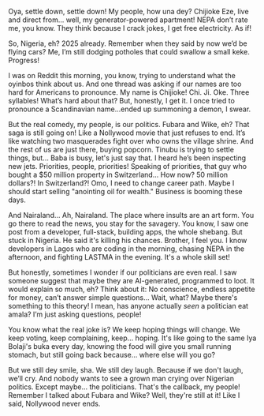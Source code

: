 Oya, settle down, settle down! My people, how una dey? Chijioke Eze, live and direct from… well, my generator-powered apartment! NEPA don’t rate me, you know. They think because I crack jokes, I get free electricity. As if!

So, Nigeria, eh? 2025 already. Remember when they said by now we’d be flying cars? Me, I’m still dodging potholes that could swallow a small keke. Progress!

I was on Reddit this morning, you know, trying to understand what the oyinbos think about us. And one thread was asking if our names are too hard for Americans to pronounce. My name is Chijioke! Chi. Ji. Oke. Three syllables! What’s hard about that? But, honestly, I get it. I once tried to pronounce a Scandinavian name...ended up summoning a demon, I swear.

But the real comedy, my people, is our politics. Fubara and Wike, eh? That saga is still going on! Like a Nollywood movie that just refuses to end. It’s like watching two masquerades fight over who owns the village shrine. And the rest of us are just there, buying popcorn. Tinubu is trying to settle things, but… Baba is busy, let's just say that. I heard he’s been inspecting new jets. Priorities, people, priorities! Speaking of priorities, that guy who bought a $50 million property in Switzerland… How now? 50 million dollars?! In Switzerland?! Omo, I need to change career path. Maybe I should start selling "anointing oil for wealth." Business is booming these days.

And Nairaland… Ah, Nairaland. The place where insults are an art form. You go there to read the news, you stay for the savagery. You know, I saw one post from a developer, full-stack, building apps, the whole shebang. But stuck in Nigeria. He said it's killing his chances. Brother, I feel you. I know developers in Lagos who are coding in the morning, chasing NEPA in the afternoon, and fighting LASTMA in the evening. It's a whole skill set!

But honestly, sometimes I wonder if our politicians are even real. I saw someone suggest that maybe they are AI-generated, programmed to loot. It would explain so much, eh? Think about it: No conscience, endless appetite for money, can’t answer simple questions… Wait, what? Maybe there's something to this theory! I mean, has anyone actually *seen* a politician eat amala? I’m just asking questions, people!

You know what the real joke is? We keep hoping things will change. We keep voting, keep complaining, keep… hoping. It's like going to the same Iya Bolaji's buka every day, knowing the food will give you small running stomach, but still going back because… where else will you go?

But we still dey smile, sha. We still dey laugh. Because if we don't laugh, we’ll cry. And nobody wants to see a grown man crying over Nigerian politics. Except maybe… the politicians. That's the callback, my people! Remember I talked about Fubara and Wike? Well, they're still at it! Like I said, Nollywood never ends.